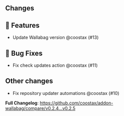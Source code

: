 ## Changes

## 🚀 Features

- Update Wallabag version @coostax (#13)

## 🐛 Bug Fixes

- Fix check updates action @coostax (#11)

## Other changes

- Fix repository updater automations @coostax (#10)

**Full Changelog**: https://github.com/coostax/addon-wallabag/compare/v0.2.4...v0.2.5
